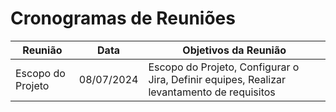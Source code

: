 # Cronogramas de Reuniões

|Reunião |Data |Objetivos da Reunião |
|--------|--------------|--------------|
| Escopo do Projeto | 08/07/2024 | Escopo do Projeto, Configurar o Jira, Definir equipes, Realizar levantamento de requisitos|